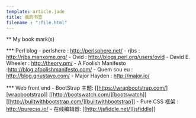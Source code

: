 ```yaml
---
template: article.jade
title: 我的书签
filename : ":file.html"
---
```


** My book mark(s)

*** Perl blog
    - perlshere : http://perlsphere.net/
    - rjbs : http://rjbs.manxome.org/
    - Ovid : http://blogs.perl.org/users/ovid
    - David E. Wheeler : http://theory.pm/
    - A Foolish Manifesto :http://blog.afoolishmanifesto.com/
    - Quem sou eu : http://blog.gnustavo.com/
    - Major Hayden : http://major.io/

*** Web front end
    - BootStrap 主题: [[https://wrapbootstrap.com/][wrapbootstrap]] [[http://bootswatch.com/][bootswatch]] [[http://builtwithbootstrap.com/][builtwithbootstrap]]
    - Pure CSS 框架 : http://purecss.io/
    - 在线编辑器: [[http://jsfiddle.net/][jsfiddle]]
